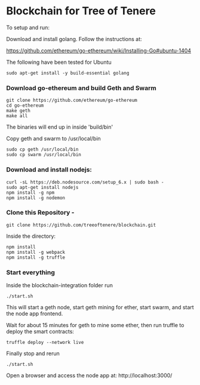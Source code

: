 # Blockchain for Tree of Tenere 


To setup and run: 

Download and install golang.  Follow the instructions at:

https://github.com/ethereum/go-ethereum/wiki/Installing-Go#ubuntu-1404 


The following have been tested for Ubuntu 
```
sudo apt-get install -y build-essential golang
```


### Download go-ethereum and build Geth and Swarm

```
git clone https://github.com/ethereum/go-ethereum
cd go-ethereum
make geth
make all
```
The binaries will end up in inside 'build/bin' 

Copy geth and swarm to /usr/local/bin 

```
sudo cp geth /usr/local/bin
sudo cp swarm /usr/local/bin
```

### Download and install nodejs:

```
curl -sL https://deb.nodesource.com/setup_6.x | sudo bash -
sudo apt-get install nodejs 
npm install -g npm 
npm install -g nodemon
```


### Clone this Repository - 

`git clone https://github.com/treeoftenere/blockchain.git` 

Inside the directory:

```
npm install 
npm install -g webpack
npm install -g truffle
```
 

### Start everything

Inside the blockchain-integration folder run 

```
./start.sh
```

This will start a geth node, start geth mining for ether, start swarm, and start the node app frontend.

Wait for about 15 minutes for geth to mine some ether, then run truffle to deploy the smart contracts:

```
truffle deploy --network live
```


Finally stop and rerun 

```
./start.sh
```

Open a browser and access the node app at: http://localhost:3000/
